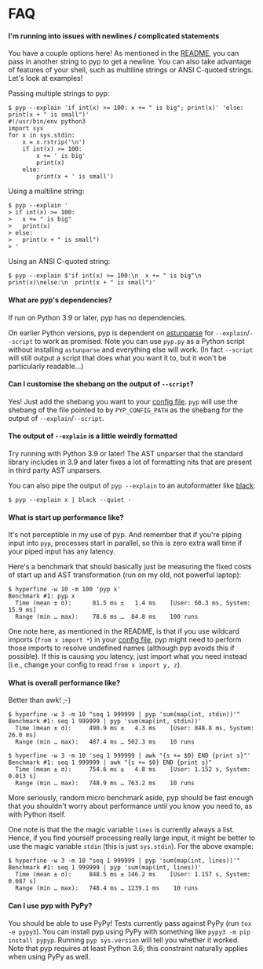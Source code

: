 # FAQ

#### I'm running into issues with newlines / complicated statements

You have a couple options here! As mentioned in the [README](https://github.com/hauntsaninja/pyp#pyp-lets-you-run-snippets-of-python-before-and-after-processing-input),
you can pass in another string to pyp to get a newline. You can also take advantage of features of
your shell, such as multiline strings or ANSI C-quoted strings. Let's look at examples!

Passing multiple strings to pyp:
```
$ pyp --explain 'if int(x) >= 100: x += " is big"; print(x)' 'else: print(x + " is small")'
#!/usr/bin/env python3
import sys
for x in sys.stdin:
    x = x.rstrip('\n')
    if int(x) >= 100:
        x += ' is big'
        print(x)
    else:
        print(x + ' is small')
```

Using a multiline string:
```
$ pyp --explain '
> if int(x) >= 100:
>   x += " is big"
>   print(x)
> else:
>   print(x + " is small")
> '
```

Using an ANSI C-quoted string:
```
$ pyp --explain $'if int(x) >= 100:\n  x += " is big"\n  print(x)\nelse:\n  print(x + " is small")'
```

#### What are pyp's dependencies?

If run on Python 3.9 or later, pyp has no dependencies.

On earlier Python versions, pyp is dependent on [astunparse](https://github.com/simonpercivall/astunparse)
for `--explain`/`--script` to work as promised. Note you can use `pyp.py` as a Python script without
installing `astunparse` and everything else will work. (In fact `--script` will still output a
script that does what you want it to, but it won't be particularly readable...)

#### Can I customise the shebang on the output of `--script`?

Yes! Just add the shebang you want to your [config file](https://github.com/hauntsaninja/pyp#pyp-is-configurable).
`pyp` will use the shebang of the file pointed to by `PYP_CONFIG_PATH` as the shebang for the output
of `--explain`/`--script`.

#### The output of `--explain` is a little weirdly formatted

Try running with Python 3.9 or later! The AST unparser that the standard library includes in 3.9
and later fixes a lot of formatting nits that are present in third party AST unparsers.

You can also pipe the output of `pyp --explain` to an autoformatter like [black](https://github.com/psf/black):

```
$ pyp --explain x | black --quiet -
```

#### What is start up performance like?

It's not perceptible in my use of pyp. And remember that if you're piping input into `pyp`,
processes start in parallel, so this is zero extra wall time if your piped input has any latency.

Here's a benchmark that should basically just be measuring the fixed costs of start up and AST
transformation (run on my old, not powerful laptop):
```
$ hyperfine -w 10 -m 100 'pyp x'
Benchmark #1: pyp x
  Time (mean ± σ):      81.5 ms ±   1.4 ms    [User: 60.3 ms, System: 15.9 ms]
  Range (min … max):    78.6 ms …  84.8 ms    100 runs
```

One note here, as mentioned in the README, is that if you use wildcard imports (`from x import *`)
in your [config file](https://github.com/hauntsaninja/pyp#pyp-is-configurable), pyp might need to
perform those imports to resolve undefined names (although pyp avoids this if possible). If this is
causing you latency, just import what you need instead (i.e., change your config to read
`from x import y, z`).

#### What is overall performance like?

Better than awk! ;-)
```
$ hyperfine -w 3 -m 10 "seq 1 999999 | pyp 'sum(map(int, stdin))'"
Benchmark #1: seq 1 999999 | pyp 'sum(map(int, stdin))'
  Time (mean ± σ):     490.9 ms ±   4.3 ms    [User: 848.8 ms, System: 26.0 ms]
  Range (min … max):   487.4 ms … 502.3 ms    10 runs

$ hyperfine -w 3 -m 10 'seq 1 999999 | awk "{s += $0} END {print s}"'
Benchmark #1: seq 1 999999 | awk "{s += $0} END {print s}"
  Time (mean ± σ):     754.6 ms ±   4.8 ms    [User: 1.152 s, System: 0.013 s]
  Range (min … max):   748.9 ms … 763.2 ms    10 runs
```

More seriously, random micro benchmark aside, pyp should be fast enough that you shouldn't worry
about performance until you know you need to, as with Python itself.

One note is that the the magic variable `lines` is currently always a list. Hence, if you find
yourself processing really large input, it might be better to use the magic variable `stdin`
(this is just `sys.stdin`). For the above example:

```
$ hyperfine -w 3 -m 10 "seq 1 999999 | pyp 'sum(map(int, lines))'"
Benchmark #1: seq 1 999999 | pyp 'sum(map(int, lines))'
  Time (mean ± σ):     848.5 ms ± 146.2 ms    [User: 1.157 s, System: 0.087 s]
  Range (min … max):   748.4 ms … 1239.1 ms    10 runs
```

#### Can I use pyp with PyPy?

You should be able to use PyPy! Tests currently pass against PyPy (run `tox -e pypy3`).
You can install pyp using PyPy with something like `pypy3 -m pip install pypyp`.
Running `pyp sys.version` will tell you whether it worked. Note that pyp requires at least
Python 3.6; this constraint naturally applies when using PyPy as well.
